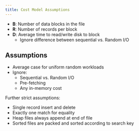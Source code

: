 ```yaml
---
title: Cost Model Assumptions
---
```


* **B**: Number of data blocks in the file
* **R**: Number of records per block
* **D**: Average time to read/write disk to block
    * Ignore difference between sequential vs. Random I/O

## Assumptions

* Average case for uniform random workloads
* Ignore:
    * Sequential vs. Random I/O
    * Pre-fetching
    * Any in-memory cost

Further strict assumptions:

* Single record insert and delete
* Exactly one match for equality
* Heap files always append at end of file
* Sorted files are packed and sorted according to search key